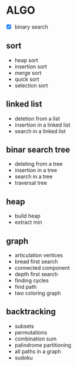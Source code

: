 
# ALGO

- [X] binary search

## sort

* heap sort
* insertion sort
* merge sort
* quick sort
* selection sort

## linked list

* deletion from a list
* insertion in a linked list
* search in a linked list

## binar search tree

* deleting from a tree
* insertion in a tree
* search in a tree
* traversal tree

## heap

* build heap
* extract min

## graph

* articulation vertices
* bread first search
* connected component
* depth first search
* finding cycles
* find path
* two coloring graph

## backtracking

* subsets
* permutations
* combination sum
* palindrome partitioning
* all paths in a graph
* sudoku
